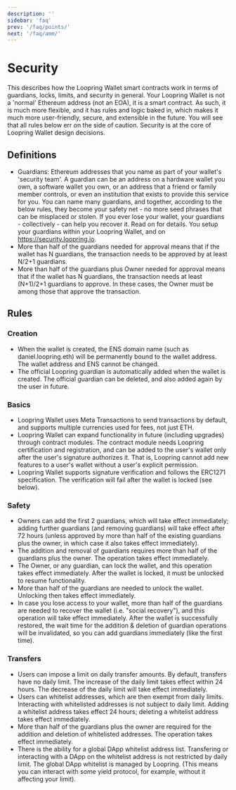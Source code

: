 ```yaml
---
description: ''
sidebar: 'faq'
prev: '/faq/points/'
next: '/faq/amm/'
---
```


# Security

This describes how the Loopring Wallet smart contracts work in terms of guardians, locks, limits, and security in general. Your Loopring Wallet is not a 'normal' Ethereum address (not an EOA), it is a smart contract. As such, it is much more flexible, and it has rules and logic baked in, which makes it much more user-friendly, secure, and extensible in the future. You will see that all rules below err on the side of caution. Security is at the core of Loopring Wallet design decisions.

## Definitions

- Guardians: Ethereum addresses that you name as part of your wallet's 'security team'. A guardian can be an address on a hardware wallet you own, a software wallet you own, or an address that a friend or family member controls, or even an institution that exists to provide this service for you. You can name many guardians, and together, according to the below rules, they become your safety net - no more seed phrases that can be misplaced or stolen. If you ever lose your wallet, your guardians - collectively - can help you recover it. Read on for details. You setup your guardians within your Loopring Wallet, and on https://security.loopring.io.
- More than half of the guardians needed for approval means that if the wallet has N guardians, the transaction needs to be approved by at least N/2+1 guardians.
- More than half of the guardians plus Owner needed for approval means that if the wallet has N guardians, the transaction needs at least (N+1)/2+1 guardians to approve. In these cases, the Owner must be among those that approve the transaction.

## Rules

### Creation

- When the wallet is created, the ENS domain name (such as daniel.loopring.eth) will be permanently bound to the wallet address. The wallet address and ENS cannot be changed.
- The official Loopring guardian is automatically added when the wallet is created. The official guardian can be deleted, and also added again by the user in future.

### Basics

- Loopring Wallet uses Meta Transactions to send transactions by default, and supports multiple currencies used for fees, not just ETH.
- Loopring Wallet can expand functionality in future (including upgrades) through contract modules. The contract module needs Loopring certification and registration, and can be added to the user's wallet only after the user's signature authorizes it. That is, Loopring cannot add new features to a user's wallet without a user's explicit permission.
- Loopring Wallet supports signature verification and follows the ERC1271 specification. The verification will fail after the wallet is locked (see below).

### Safety

- Owners can add the first 2 guardians, which will take effect immediately; adding further guardians (and removing guardians) will take effect after 72 hours (unless approved by more than half of the existing guardians plus the owner, in which case it also takes effect immediately).
- The addition and removal of guardians requires more than half of the guardians plus the owner. The operation takes effect immediately.
- The Owner, or any guardian, can lock the wallet, and this operation takes effect immediately. After the wallet is locked, it must be unlocked to resume functionality.
- More than half of the guardians are needed to unlock the wallet. Unlocking then takes effect immediately.
- In case you lose access to your wallet, more than half of the guardians are needed to recover the wallet (i.e. "social recovery"), and this operation will take effect immediately. After the wallet is successfully restored, the wait time for the addition & deletion of guardian operations will be invalidated, so you can add guardians immediately (like the first time).

### Transfers

- Users can impose a limit on daily transfer amounts. By default, transfers have no daily limit. The increase of the daily limit takes effect within 24 hours. The decrease of the daily limit will take effect immediately.
- Users can whitelist addresses, which are then exempt from daily limits. Interacting with whitelisted addresses is not subject to daily limit. Adding a whitelist address takes effect 24 hours; deleting a whitelist address takes effect immediately.
- More than half of the guardians plus the owner are required for the addition and deletion of whitelisted addresses. The operation takes effect immediately.
- There is the ability for a global DApp whitelist address list. Transfering or interacting with a DApp on the whitelist address is not restricted by daily limit. The global DApp whitelist is managed by Loopring. (This means you can interact with some yield protocol, for example, without it affecting your limit).
